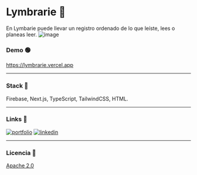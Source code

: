 
# Lymbrarie 📖
En Lymbarie puede llevar un registro ordenado de lo que leíste, lees o planeas leer.
![image](https://github.com/gixilym/lymbrarie/assets/104705119/2d905039-1933-4dcc-a858-fc4a734eccc2)
### Demo 🟢
https://lymbrarie.vercel.app
***
### Stack 🚀
Firebase, Next.js, TypeScript, TailwindCSS, HTML.
***
### Links 🔗
[![portfolio](https://img.shields.io/badge/my_portfolio-000?style=for-the-badge&logo=ko-fi&logoColor=white)](https://gixi.me/)
[![linkedin](https://img.shields.io/badge/linkedin-0A66C2?style=for-the-badge&logo=linkedin&logoColor=white)](https://www.linkedin.com/in/giovanniliotta/)
***
### Licencia 📄
[Apache 2.0](https://www.apache.org/licenses/LICENSE-2.0)

